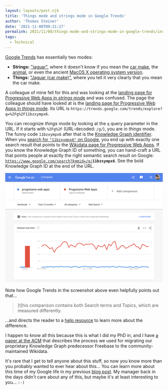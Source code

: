 ```yaml
---
layout: layouts/post.njk
title: 'Things mode and strings mode in Google Trends'
author: 'Thomas Steiner'
date: '2021-11-08T09:31:27'
permalink: 2021/11/08/things-mode-and-strings-mode-in-google-trends/index.html
tags:
  - Technical
---
```


[Google Trends](https://trends.google.com/trends/) has essentially two modes:

- **Strings:** ["jaguar"](https://trends.google.com/trends/explore?q=jaguar),
  where it doesn't know if you mean the
  [car make](https://en.wikipedia.org/wiki/Jaguar_Cars), the
  [animal](https://en.wikipedia.org/wiki/Jaguar), or even the ancient
  [MacOS X operating system version](https://en.wikipedia.org/wiki/Mac_OS_X_Jaguar).
- **Things:**
  ["Jaguar (car make)"](https://trends.google.com/trends/explore?q=%2Fm%2F012x34&geo=DE),
  where you tell it very clearly that you mean the car make.

A colleague of mine fell for this and was looking at the
[landing page for Progressive Web Apps in _strings_ mode](https://trends.google.com/trends/explore?q=progressive%20web%20apps)
and was confused. The page the colleague should have looked at is the
[landing page for Progressive Web Apps in _things_ mode](https://trends.google.com/trends/explore?q=%2Fg%2F11bzxympx6).
Its URL is `https://trends.google.com/trends/explore?q=%2Fg%2F11bzxympx6`.

You can recognize _things_ mode by looking at the `q` query parameter in the
URL. If it starts with `%2Fg%2F` (URL-decoded: `/g/`), you are in _things_ mode.
The funny code `11bzxympx6` after that is the
[Knowledge Graph identifier](https://www.wikidata.org/wiki/Property:P2671). When
you
[search for `"11bzxympx6"` on Google](https://www.google.com/search?q=%2211bzxympx6%22&oq=%2211bzxympx6%22&aqs=chrome..69i57.994j0j1&sourceid=chrome&ie=UTF-8),
you end up with exactly one search result that points to the
[Wikidata page for Progressive Web Apps](https://www.wikidata.org/wiki/Q23679990).
If you know the Knowledge Graph ID of something, you can hand-craft a URL that
points people at exactly the right semantic search result on Google:
<a href="https://www.google.com/search?kgmid=/g/11bzxympx6"><code>https://www.google.com/search?kgmid=/g/<strong>11bzxympx6</strong></code></a>.
See the bold Knowledge Graph ID at the end of the URL.

![Google Trends showing "strings" and "things" mode side by side.](/images/google-trends.png)

Note how Google Trends in the screenshot above even helpfully points out that…

> [t]his comparison contains both Search terms and Topics, which are measured
> differently.

…and directs the reader to a
[help resource](https://support.google.com/trends/answer/4359550#:~:text=Compare%20terms%20and%20topics)
to learn more about the difference.

I happen to know all this because this is what I did my PhD in, and I have
[a paper at the ACM](https://dl.acm.org/doi/pdf/10.1145/2872427.2874809) that
describes the process we used for migrating our proprietary Knowledge Graph
predecessor Freebase to the community-maintained Wikidata.

It's rare that I get to tell anyone about this stuff, so now you know more than
you probably wanted to ever hear about this… You can learn more about this time
of my Google life in my previous
[blog post](</2021/10/02/14-years-at-google/#the-phd-time-(2010%E2%80%932014)>).
My manager back in the days didn't care about any of this, but maybe it's at
least interesting to you… `:-)`
